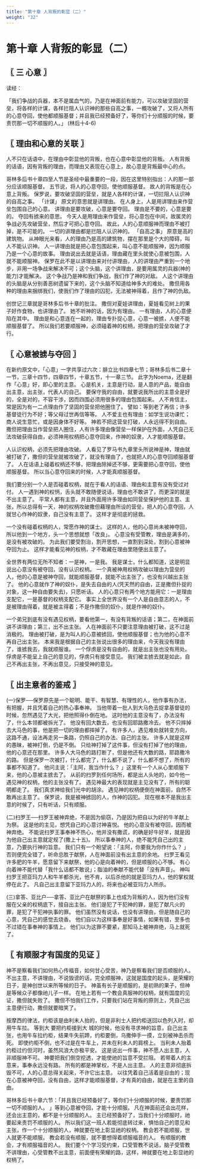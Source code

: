 ```yaml
---
title: "第十章 人背叛的彰显（二）"
weight: "32"
---
```


# 第十章 人背叛的彰显（二）


## 〖 三 心意 〗

读经：

「我们争战的兵器，本不是属血气的，乃是在神面前有能力，可以攻破坚固的营垒，将各样的计谋，各样拦阻人认识神的那些自高之事，一概攻破了，又将人所有的心意夺回，使他都顺服基督；并且我已经预备好了，等你们十分顺服的时候，要责罚那一切不顺服的人。」
(林后十4-6)

## 〖 理由和心意的关联 〗

人不只在话语中，在理由中彰显他的背叛，也在心意中彰显他的背叛。
人有背叛的话语，因有背叛的理由，而理由又表现在心意上，故心意是背叛最中心的点。

哥林多后书十章四至人节是圣经中最重要的一段，因在这里特别指出：人的那一部分应该顺服基督。
五节说，将人的心意夺回，使他顺服基督。
故人的背叛是在心意上背叛。
保罗说，要攻破坚固的营垒，就是人各样的计谋，一切拦阻人认识神的自高之事。
「计谋」
原文的意思就是讲理由。
在人身上，人是用讲理由来作营垒包围自己的心意。
讲理由是要攻破，心意是要夺回。
理由是不要的，心意是要的。
夺回有掳来的意思。
今天人是用理由来作营垒，将心意包在中间，故属灵的争战必先攻破营垒，然后才可把心意夺回。
故此，人的心意顺服神而理由不被打掉，是不可能的。
一切的讲理由都是拦阻人认识神的。
「自高之事」
原意是高的建筑物。
从神眼光来看，人的理由乃是高的建筑物，摆在那里是个大的障碍，叫人不能认识神。
人一讲理由就是把心意包围起来，叫心意不能顺服神，因为顺服乃是一个心意的故事。
理由说出去就是话语，理由藏在里头就使心意被包围，人就不能顺服神。
保罗在此不是以讲理由来对付讲理由，人的讲理由严重到一个地步，非用一场争战来解决不可；这个头脑，这个讲理由，是要用属灵的兵器(神的能力)才能解决。
这个争战乃是神和我们争战，我们作了神的对敌。
人这个讲理由的头脑是从分别善恶树遗留下来的，这个头脑不知道给神多大的难处。
撒但用各种的理由来捆绑我们，使我们作了理由的囚犯，无法被神得着，且作了神的仇敌。

创世记三章就是哥林多后书十章的批注。
撒但对夏娃讲理由，夏娃看见树上的果子好作食物，也讲理由了。
她不听神的话，因为有理由。
一有理由，人的心意便陷在其中。
理由是和心意连在一起的，理由专扑捉心意，心意一被掳，人便不能顺服基督了。
所以我们若要顺服神，必须碰着神的权柄，把理由的营垒攻破了才行。

## 〖 心意被掳与夺回 〗

在新约原文中，「心意」一字共享过六次：腓立比书四章七节；哥林多后书二章十一节，三章十四节，四章四节，十章五节，十一章三节。
此字为Noema，还是翻作「心意」好，即心里的主意。
心是机关，主意是行动，是人意的产品，能自由出主意，出主张，代表人的自己。
要保守我的自由，就要说我所出的主意全是好的，全是对的，不容干涉，因而四围必须用很多的理由包围起来。
人不肯信主，常是因为有一二点理由作了坚固的营垒把他圈住了。
譬如：等到老了再信；许多基督徒行为不好；等父母过世再信等等。
人不爱主也有理由：如学生说功课忙；商人说生意忙，或是因身体不好等。
神若不把这营垒打破，人永远得不到自由。
撒但把理由当作营垒把人圈住，人有许多理由像营垒一样保护在外面，人凭自己无法攻破获得自由，必须神用权柄把心意夺回来，作神的奴隶，人才能顺服基督。

人认识权柄，必须先把理由攻破。
人看见了罗马书九章里头所说神是神，理由就被打破了，撒但的营垒就被攻破了，就没有理由了，也就把人的心意夺回顺服基督了。
人在话语上碰着权柄还不够，把理由除掉还不够，更需要把心意夺回，使他顺服基督。
所以当心意夺回来的时候，人才能真顺服基督。

我们要分别一个人是否碰着权柄，就在于看人的话语、理由和主意有没有受过对付。
人一遇到神的权怲，舌头就不敢随便说话，理由也不敢讲了，而更深的就是不出主意了。
平常人都有主意，并且外面用许多理由如同营垒保护他的主意、主张，所以总得有一天，神的权柄攻破撒但藉理由所设的营垒，把人的心意夺回，人就甘心作神的奴隶，自己没有主意了。
这样才是彻底的拯救。

一个没有碰着权柄的人，常愿作神的谋士。
这样的人，他的心意尚未被神夺回，所以他到一个地方，头一个思想就想「改良」。
心意没有受管教，理由是满多的，是没有被攻破的。
为此我们要受割治，割开思想，一直割到深处，割到心意被神夺回为止。
这样才能看见神的权柄，才不敢藏在理由里随便出主意了。

全世界有两位无所不知者：一是神，一是我。
我是谋士，什么都知道，这是明显说出心意没有被夺回，没有认识权柄。
一个真被神用权柄攻破以理由为营垒的人，他的心意是被神夺回，就能顺服基督，就能不出主张了，也没有兴越出主张了。
他的心意就作了神的奴仆，是失去自由的人(凭天然的自由，正是撒但扑捉的对象，这一种自由要失去)，只愿听话。
人的心意只有两个地方能用它：一是理由支配它，一是基督的权柄支配它。
事实上全世界没有一个人是自由意志的人，不是被理由得着，就是被主得着；不是作撒但的奴仆，就是作神的奴仆。

一个弟兄到底有没有遇见权柄，要看他第一，有没有背叛的话语；第二，在神面前讲不讲理由；第三，出不出主张。
人在神面前不只要注意理由被打破，这不过是消极的。
理由被打破，是为叫人的心意被掳回，使他顺服基督；也为他的心意不再自己出主张。
本来我是根据自己的主张说出很多的理由来，今天我没有理由了，谁掳我去，我就顺服谁。
一个俘虏是没有自由的，就是出主张也没有用处。
俘虏是不能呈上自己的意见的，俘虏只有接受意见。
我们被主掳去就是如此，自己不再出主张，不再出意见，只接受神的意见。

## 〖 出主意者的鉴戒 〗

(一)保罗──保罗原先是一个聪明、能干、有智慧、有理性的人，他作事有办法，有把握，并且凭着自己的热心事奉神。
当他带着一批人到大马色去捉拿基督徒的时候，忽然遇见了大光，把他照得仆倒在地。
这时他的主意没有了，办法没有了，什么本领都被拆光了。
他没有回大数去，也没有回耶路撒冷去。
他不只摔掉去大马色的事，他是把一切的理由都摔掉了。
有许多人，遇见难处就转变方向，这路不通，设法再走另一条路，仍照自己的办法、自己的主张。
许多人就是这样的愚昧，被神打倒，仍是不倒。
只给神打掉了这件事，但没有打掉了他的理由，他的心意还在那里。
许多人大马色的路打断了，但是他还有大数的路，耶路撒冷的路。
但是保罗一次被打，什么都完了，什么都不说了，什么都不想了，所有的事都不知道了。
他问主说：「主阿，我当作什么？
」这里有一个人从心里顺服下来，他的心意被主掳去了。
从前的扫罗到任何场所，都是出人头地的，如今他一遇见神的权柄，他的主张没有了。
遇见神最大的表现就是主见没有了，所有的聪明都走了。
我们真求神给我们光中的胡涂。
遇见神的权柄便倒在神面前，自然不敢再出主意了。
保罗说，我是被神掳回的人，作神的囚犯。
现在根本不是我出主意的时候了，只有听话，只有顺服。

(二)扫罗王──扫罗王被神弃绝，不是因为偷窃，乃是因为把自以为好的牛羊献上为祭。
这是他的主见，想凭自己的心意讨神喜悦。
他的心意没有被夺回，因而被神弃绝。
不能说扫罗王事奉神不热心，他并没有撒谎，的确是好牛好羊，就是因为他自己出主意就定规了(撒上十五)。
所以事奉神的人，绝不能凭自己出的主意，乃要执行神的旨意。
我们只有一个盼望说：「主阿，你要我为你作什么？
」否则便完全错了，听命总胜于献祭，人在神面前没有出主意的余地。
扫罗王看见许多肥的牛羊，愿意留下来献祭，他的心是向着神的，但是顺服的心不够。
有心向着神不能代替「我什么话都不敢说」；脂油的奉献不能代替「没有声音」。
神叫扫罗王把亚玛力人和牛羊都杀光，他不肯，以后杀他的就是亚玛力人，他的掌权就停在此了。
凡自己出主意留下亚玛力人的，将来也必被亚玛力人所杀。

(三)拿答、亚比户──拿答、亚比户在献祭的事上也成为背叛的人，因为他们没有服在父亲的权柄底下，擅自出主张。
他们是犯了干犯神的罪，是犯了献凡火的罪，是犯了干犯神执事的罪。
他们虽然没有说话，也没有讲理由，但是随自己的心意，凭自己的感觉去烧香。
他们自以为这样事奉是好事情，如果有错，至多也不过错在事奉神的事情上。
他们以为这罪不要紧，那知马上被神弃绝，马上就死了。

## 〖 有顺服才有国度的见证 〗

神不是察看我们如何热心传福音，如何甘心受苦，神乃是察看我们是否顺服的人。
不出主意，不讲理由，不说毁谤的话，完全顺服神，这就是国度的起头，是荣耀的日子，是神创世以来所等候的日子。
神虽有长子是顺服的，是初熟的果子，但神是等候众子都像祂儿子一样。
在地上若有一个教会真服神的权柄，就有国度的见证，撒但就失败了。
撒但不怕我们工作，只要我们站在背叛的原则上，凭自己出主意便行动，撒但就要暗笑了。

按摩西的律法，约柜该是由利未人抬的，但是非利士人把约柜送回以色列入时，却用牛车拉。
等到大 要把约柜接到大 城的时候，他没有寻求神的旨意，自己出主张，也用牛车拉约柜，结果牛失前蹄，约柜要倒，乌撒伸手一摸，立刻被神击杀而死。
即使约柜不倒，也不过是在牛车上，并未在利未人的肩榜上。
当利未人抬着约柜过约但河时，虽然风浪大亦极平安。
这是说出一件事，神不愿人出主意，人非顺服神不可。
神要把我们倒空挖透，才能使祂的旨意不受拦阻。
若带着人的主意来，事奉永远没有路。
所有的都是神掌权，不是人出主意。
人的主意非彻底拆毁不可，人的心意总得关起来，不许它出主意。
以往凭着自己活着是自由的；现在心意被神夺回，没有自由，这样才能顺服基督，才有真的自由，就是在主里的自由。

哥林多后书十章六节：「并且我已经预备好了，等你们十分顺服的时候，要责罚那一切不顺服的人。
」等到心意被夺回，才能十分顺服。
凡在神面前还会出花样，还会出主意的，都不是十分顺服的人。
主已经预备好了，当我们十分顺服时，祂要起来责罚不顺服的人。
所以我们这一班人若能彻底转过来，惧怕自己的意见和主张，作一个十分顺服的人，神就要在地上彰显祂的权柄。
教会若不能顺服，世人就更不能顺服。
教会若没有顺服，就不要想得着顺服福音的人。
有顺服的教会，才有顺服福音的人。
我们要个个学习受约束，口受管教不说话，脑子受管教不讲理由，心受管教不出主意，前面便有荣耀的路，这样，神就要在地上彰显祂的权柄了。
